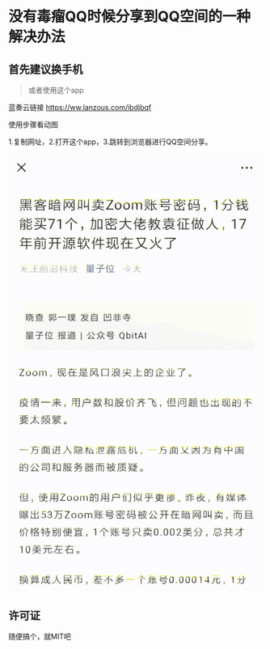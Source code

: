 # 没有毒瘤QQ时候分享到QQ空间的一种解决办法

## 首先建议换手机

> 或者使用这个app

蓝奏云链接 https://ww.lanzous.com/ibdjbqf


使用步骤看动图

1.复制网址，2.打开这个app，3.跳转到浏览器进行QQ空间分享。

![动图](./0.gif)

## 许可证
随便搞个，就MIT吧